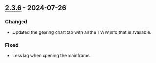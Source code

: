 ## [2.3.6](https://github.com/NintendoLink07/MythicIOGrabber/releases/tag/2.3.6) - 2024-07-26

### Changed

- Updated the gearing chart tab with all the TWW info that is available.

### Fixed

- Less lag when opening the mainframe.